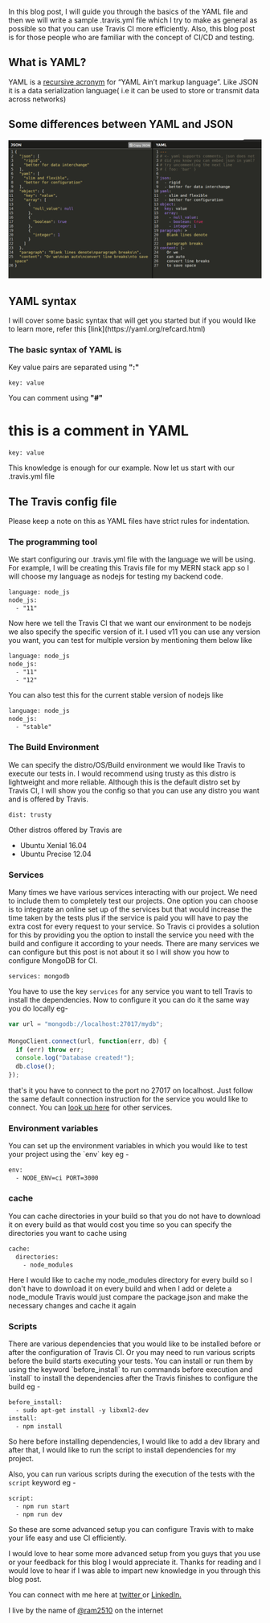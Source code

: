 
In this blog post, I will guide you through the basics of the YAML file and then we will write a sample .travis.yml file which I try to make as general as possible so that you can use Travis CI more efficiently. Also, this blog post is for those people who are familiar with the concept of CI/CD and testing.
 
<h2>What is YAML?</h2>
YAML is a <a href="https://en.wikipedia.org/wiki/Recursive_acronym">recursive acronym</a> for “YAML Ain’t markup language”. Like JSON it is a data serialization language( i.e it can be used to store or transmit data across networks)

<h2>Some differences between YAML and JSON</h2>
<img src="assests/YAML.png" />


<h2>YAML syntax</h2>
I will cover some basic syntax that will get you started but if you would like to learn more, refer this [link](https://yaml.org/refcard.html)

<h3>The basic syntax of YAML is </h3>
Key value pairs are separated using <b>":"</b>

```
key: value
```
You can comment using  <b>"#"</b>

# this is a comment in YAML
```
key: value
```


This knowledge is enough for our example. Now let us start with our .travis.yml file 

<h2>The Travis config file</h2>
Please keep a note on this as YAML files have strict rules for indentation.

<h3>The programming tool </h3>
We start configuring our .travis.yml file with the language we will be using. For example, I will be creating this Travis file for my MERN stack app so I will choose my language as nodejs for testing my backend code.

```
language: node_js
node_js:
  - "11"
```

Now here we tell the Travis CI that we want our environment to be nodejs we also specify the specific version of it. I used v11 you can use any version you want, you can test for multiple version by mentioning them below like

```
language: node_js
node_js:
  - "11"
  - "12"
```
You can also test this for the current stable version of nodejs like

```
language: node_js
node_js:
  - "stable"
```

<h3>The Build Environment</h3>
We can specify the distro/OS/Build environment we would like Travis to execute our tests in. I would recommend using trusty as this distro is lightweight and more reliable. Although this is the default distro set by Travis CI, I will show you the config so that you can use any distro you want and is offered by Travis.

```
dist: trusty
```
Other distros offered by Travis are
- Ubuntu Xenial 16.04
- Ubuntu Precise 12.04

<h3>Services</h3>
Many times we have various services interacting with our project. We need to include them to completely test our projects. One option you can choose is to integrate an online set up of the services but that would increase the time taken by the tests plus if the service is paid you will have to pay the extra cost for every request to your service. So Travis ci provides a solution for this by providing you the option to install the service you need with the build and configure it according to your needs.
There are many services we can configure but this post is not about it so 
I will show you how to configure MongoDB for CI.

```
services: mongodb
```
You have to use the key `services` for any service you want to tell Travis to install the dependencies. Now to configure it you can do it the same way you do locally eg-
```javascript
var url = "mongodb://localhost:27017/mydb";

MongoClient.connect(url, function(err, db) {
  if (err) throw err;
  console.log("Database created!");
  db.close();
});
``` 
that's it you have to connect to the port no 27017 on localhost. Just follow the same default connection instruction for the service you would like to connect. You can [look up here](https://docs.travis-ci.com/user/database-setup/) for other services.

<h3>Environment variables</h3>
You can set up the environment variables in which you would like to test your project using the `env` key eg -

```
env:
  - NODE_ENV=ci PORT=3000
```

<h3>cache</h3>
You can cache directories in your build so that you do not have to download it on every build as that would cost you time so you can specify the directories you want to cache using

```
cache:
  directories:
    - node_modules
``` 
Here I would like to cache my node_modules directory for every build so I don't have to download it on every build and when I add or delete a node_module Travis would just compare the package.json and make the necessary changes and cache it again

<h3>Scripts</h3>
There are various dependencies that you would like to be installed before or after the configuration of Travis CI. Or you may need to run various scripts before the build starts executing your tests. You can install or run them by using the keyword `before_install` to run commands before execution and `install` to install the dependencies after the Travis finishes to configure the build
eg -

```
before_install:
  - sudo apt-get install -y libxml2-dev
install:
  - npm install
```
So here before installing dependencies, I would like to add a dev library and after that, I would like to run the script to install dependencies for my project.

Also, you can run various scripts during the execution of the tests with the `script` keyword eg -

```
script:
  - npm run start 
  - npm run dev
```

So these are some advanced setup you can configure Travis with to make your life easy and use CI efficiently.

I would love to hear some more advanced setup from you guys that you use or your feedback for this blog I would appreciate it. Thanks for reading and I would love to hear if I was able to impart new knowledge in you through this blog post.


You can connect with me here at <a href="https://twitter.com/ram2510_" target="_blank">twitter  </a> or <a href="https://www.linkedin.com/in/ram2510/">LinkedIn.</a>

I live by the name of [@ram2510](https://www.google.com/search?q=ram2510) on the internet
